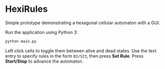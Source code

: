 # HexiRules

Simple prototype demonstrating a hexagonal cellular automaton with a GUI.

Run the application using Python 3:

```bash
python main.py
```

Left click cells to toggle them between alive and dead states. Use the text
entry to specify rules in the form `B3/S23`, then press **Set Rule**. Press
**Start/Stop** to advance the automaton.
